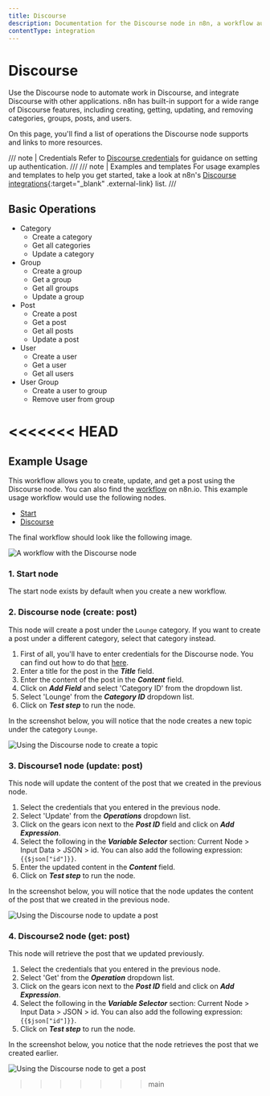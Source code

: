 ```yaml
---
title: Discourse
description: Documentation for the Discourse node in n8n, a workflow automation platform. Includes details of operations and configuration, and links to examples and credentials information.
contentType: integration
---
```


# Discourse

Use the Discourse node to automate work in Discourse, and integrate Discourse with other applications. n8n has built-in support for a wide range of Discourse features, including creating, getting, updating, and removing categories, groups, posts, and users.

On this page, you'll find a list of operations the Discourse node supports and links to more resources.

/// note | Credentials
Refer to [Discourse credentials](/integrations/builtin/credentials/discourse/) for guidance on setting up authentication. 
///
/// note | Examples and templates
For usage examples and templates to help you get started, take a look at n8n's [Discourse integrations](https://n8n.io/integrations/discourse/){:target="_blank" .external-link} list.
///


## Basic Operations

* Category
    * Create a category
    * Get all categories
    * Update a category
* Group
    * Create a group
    * Get a group
    * Get all groups
    * Update a group
* Post
    * Create a post
    * Get a post
    * Get all posts
    * Update a post
* User
    * Create a user
    * Get a user
    * Get all users
* User Group
    * Create a user to group
    * Remove user from group

<<<<<<< HEAD
=======
## Example Usage

This workflow allows you to create, update, and get a post using the Discourse node. You can also find the [workflow](https://n8n.io/workflows/930) on n8n.io. This example usage workflow would use the following nodes.
- [Start](/integrations/builtin/core-nodes/n8n-nodes-base.start/)
- [Discourse]()

The final workflow should look like the following image.

![A workflow with the Discourse node](/_images/integrations/builtin/app-nodes/discourse/workflow.png)

### 1. Start node

The start node exists by default when you create a new workflow.

### 2. Discourse node (create: post)

This node will create a post under the `Lounge` category. If you want to create a post under a different category, select that category instead.

1. First of all, you'll have to enter credentials for the Discourse node. You can find out how to do that [here](/integrations/builtin/credentials/discourse/).
2. Enter a title for the post in the ***Title*** field.
3. Enter the content of the post in the ***Content*** field.
4. Click on ***Add Field*** and select 'Category ID' from the dropdown list.
5. Select 'Lounge' from the ***Category ID*** dropdown list.
6. Click on ***Test step*** to run the node.

In the screenshot below, you will notice that the node creates a new topic under the category `Lounge`.

![Using the Discourse node to create a topic](/_images/integrations/builtin/app-nodes/discourse/discourse_node.png)

### 3. Discourse1 node (update: post)

This node will update the content of the post that we created in the previous node.

1. Select the credentials that you entered in the previous node.
2. Select 'Update' from the ***Operations*** dropdown list.
3. Click on the gears icon next to the ***Post ID*** field and click on ***Add Expression***.
4. Select the following in the ***Variable Selector*** section: Current Node > Input Data > JSON > id. You can also add the following expression: `{{$json["id"]}}`.
5. Enter the updated content in the ***Content*** field.
6. Click on ***Test step*** to run the node.

In the screenshot below, you will notice that the node updates the content of the post that we created in the previous node.

![Using the Discourse node to update a post](/_images/integrations/builtin/app-nodes/discourse/discourse1_node.png)

### 4. Discourse2 node (get: post)

This node will retrieve the post that we updated previously.

1. Select the credentials that you entered in the previous node.
2. Select 'Get' from the ***Operation*** dropdown list.
3. Click on the gears icon next to the ***Post ID*** field and click on ***Add Expression***.
4. Select the following in the ***Variable Selector*** section: Current Node > Input Data > JSON > id. You can also add the following expression: `{{$json["id"]}}`.
5. Click on ***Test step*** to run the node.

In the screenshot below, you notice that the node retrieves the post that we created earlier.

![Using the Discourse node to get a post](/_images/integrations/builtin/app-nodes/discourse/discourse2_node.png)

>>>>>>> main
